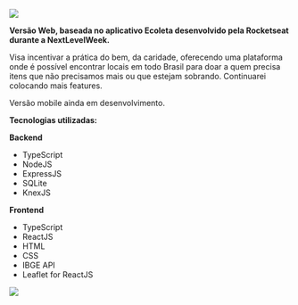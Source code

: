 ![](https://i.ibb.co/925gyJP/logo-edoacao.png)

**Versão Web, baseada no aplicativo Ecoleta desenvolvido pela Rocketseat durante a NextLevelWeek.**

Visa incentivar a prática do bem, da caridade, oferecendo uma plataforma onde é possível encontrar locais em todo Brasil para doar a quem precisa itens que não precisamos mais ou que estejam sobrando.
Continuarei colocando mais features.

Versão mobile ainda em desenvolvimento.

**Tecnologias utilizadas:**

**Backend**
- TypeScript
- NodeJS
- ExpressJS
- SQLite
- KnexJS

**Frontend**
- TypeScript
- ReactJS
- HTML
- CSS
- IBGE API
- Leaflet for ReactJS

![](https://i.ibb.co/09Dfcdj/Screenshot-from-2020-06-06-14-41-49.png)
